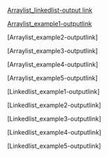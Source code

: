[Arraylist_linkedlist-output link](https://github.com/Divyaprabhu784/Divya-java/blob/main/arraylist_linkedlist.png)

[Arraylist_example1-outputlink](https://github.com/Divyaprabhu784/Divya-java/blob/main/Arraylist_example1.png)

[Arraylist_example2-outputlink]

[Arraylist_example3-outputlink]

[Arraylist_example4-outputlink]

[Arraylist_example5-outputlink]

[Linkedlist_example1-outputlink]

[Linkedlist_example2-outputlink]

[Linkedlist_example3-outputlink]

[Linkedlist_example4-outputlink]

[Linkedlist_example5-outputlink]
